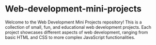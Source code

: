 # Web-development-mini-projects
Welcome to the Web Development Mini Projects repository! This is a collection of small, fun, and educational web development projects. Each project showcases different aspects of web development, ranging from basic HTML and CSS to more complex JavaScript functionalities. 
